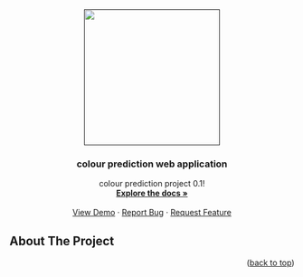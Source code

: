 <a name="readme-top"></a>
<br />
<div align="center">
  <a href="">
    <img src="https://play-lh.googleusercontent.com/1eTcmv5utlJ9JR7ohg6i9qU1x6whMWblTpCDQBdKgPm8FnsCW2RRIWfKVWw0vqcuaw=w1024-h500" width="240" height="240">
  </a>

  <h3 align="center">colour prediction web application</h3>

  <p align="center">
    colour prediction project 0.1!
    <br />
    <a href=""><strong>Explore the docs »</strong></a>
    <br />
    <br />
    <a href="">View Demo</a>
    ·
    <a href="">Report Bug</a>
    ·
    <a href="">Request Feature</a>
  </p>
</div>




<!-- ABOUT THE PROJECT -->
## About The Project

<p align="right">(<a href="#readme-top">back to top</a>)</p>
